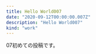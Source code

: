 ```yaml
---
title: Hello World007
date: "2020-09-12T00:00:00.007Z"
description: "Hello World007"
kind: "work"
---
```


07初めての投稿です。